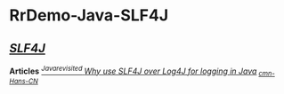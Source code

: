 # RrDemo-Java-SLF4J

## [*SLF4J*](http://slf4j.org/)
**Articles**
[<sup>*Javarevisited* </sup>*Why use SLF4J over Log4J for logging in Java*](http://javarevisited.blogspot.com/2013/08/why-use-sl4j-over-log4j-for-logging-in.html)<sub> [*cmn-Hans-CN*](http://importnew.com/7450.html "为什么要使用SLF4J而不是Log4J")</sub>
